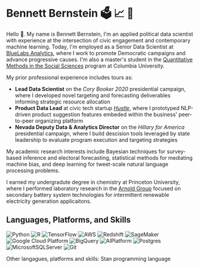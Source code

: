 # Bennett Bernstein 🗳️ 📈 🔵

Hello 👋. My name is Bennett Bernstein, I'm an applied political data scientist with experience at the intersection of civic engagement and contemporary machine learning. Today, I'm employed as a Senior Data Scientist at [BlueLabs Analytics](https://bluelabs.com/), where I work to promote Democratic campaigns and advance progressive causes. I'm also a master's student in the [Quantitative Methods in the Social Sciences](https://www.qmss.columbia.edu/) program at Columbia University. 

My prior professional experience includes tours as:
- **Lead Data Scientist** on the *Cory Booker 2020* presidential campaign, where I developed novel targeting and forecasting deliverables informing strategic resource allocation
- **Product Data Lead** at civic tech startup [*Hustle*](https://hustle.com/), where I prototyped NLP-driven product suggestion features embeded within the business' peer-to-peer organizing platform
- **Nevada Deputy Data & Analytics Director** on the *Hillary for America* presidential campaign, where I build descision tools leveraged by state leadership to evaluate program execution and targeting strategies

My academic research interests include Bayesian techniques for survey-based inference and electoral forecasting, statistical methods for mediating machine bias, and deep learning for tweet-scale natural language processing problems.

I earned my undergradute degree in chemistry at Princeton University, where I performed laboratory research in the [Arnold Group](https://spikelab.mycpanel.princeton.edu/research/energy.html) focused on secondary battery system technologies for intermittent renewable electricity generation applicaitons.

## Languages, Platforms, and Skills
![Python](https://img.shields.io/badge/python-3670A0?style=for-the-badge&logo=python&logoColor=ffdd54) ![R](https://img.shields.io/badge/r-%23276DC3.svg?style=for-the-badge&logo=r&logoColor=white) ![TensorFlow](https://img.shields.io/badge/TensorFlow-%23FF6F00.svg?style=for-the-badge&logo=TensorFlow&logoColor=white) ![AWS](https://img.shields.io/badge/AWS-%23FF9900.svg?style=for-the-badge&logo=amazon-aws&logoColor=white) ![Redshift](https://img.shields.io/badge/Redshift-%23FF9900.svg?style=for-the-badge&logo=amazon-aws&logoColor=white) ![SageMaker](https://img.shields.io/badge/SageMaker-%23FF9633.svg?style=for-the-badge&logo=amazon-aws&logoColor=white) ![Google Cloud Platform](https://img.shields.io/badge/GoogleCloud-%234285F4.svg?style=for-the-badge&logo=google-cloud&logoColor=white) ![BigQuery](https://img.shields.io/badge/BigQuery-%234285F4.svg?style=for-the-badge&logo=google-cloud&logoColor=white) ![AIPlatform](https://img.shields.io/badge/AIPlatform-%234285F4.svg?style=for-the-badge&logo=google-cloud&logoColor=white) ![Postgres](https://img.shields.io/badge/postgres-%23316192.svg?style=for-the-badge&logo=postgresql&logoColor=white) ![MicrosoftSQLServer](https://img.shields.io/badge/Microsoft%20SQL%20Sever-CC2927?style=for-the-badge&logo=microsoft%20sql%20server&logoColor=white) ![Git](https://img.shields.io/badge/git-%23F05033.svg?style=for-the-badge&logo=git&logoColor=white)

Other langagues, platforms and skills: Stan programming language
